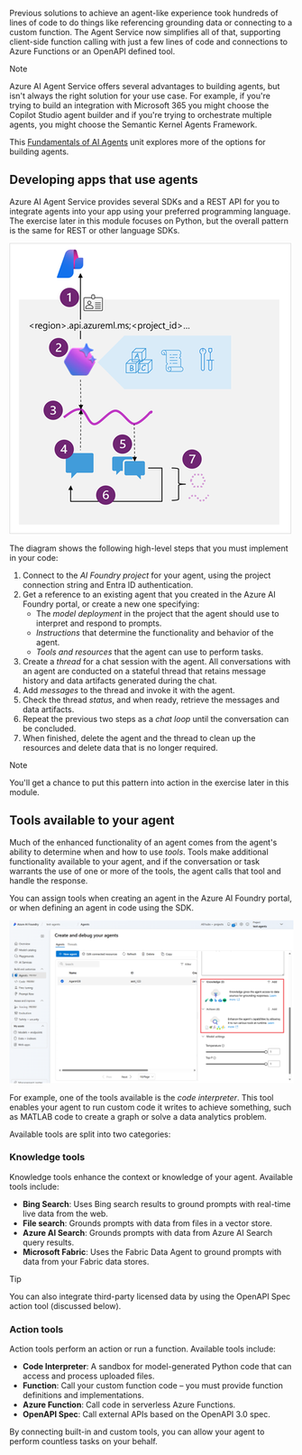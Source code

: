 Previous solutions to achieve an agent-like experience took hundreds of lines of code to do things like referencing grounding data or connecting to a custom function. The Agent Service now simplifies all of that, supporting client-side function calling with just a few lines of code and connections to Azure Functions or an OpenAPI defined tool.

> [!NOTE]
> Azure AI Agent Service offers several advantages to building agents, but isn't always the right solution for your use case. For example, if you're trying to build an integration with Microsoft 365 you might choose the Copilot Studio agent builder and if you're trying to orchestrate multiple agents, you might choose the Semantic Kernel Agents Framework.
> 
> This [Fundamentals of AI Agents](/training/modules/ai-agent-fundamentals/3-agent-development) unit explores more of the options for building agents.

## Developing apps that use agents

Azure AI Agent Service provides several SDKs and a REST API for you to integrate agents into your app using your preferred programming language. The exercise later in this module focuses on Python, but the overall pattern is the same for REST or other language SDKs.

![Diagram of a code pattern for agent integration.](../media/ai-agent-code-pattern.png)

The diagram shows the following high-level steps that you must implement in your code:

1. Connect to the *AI Foundry project* for your agent, using the project connection string and Entra ID authentication.
2. Get a reference to an existing agent that you created in the Azure AI Foundry portal, or create a new one specifying:
    - The *model deployment* in the project that the agent should use to interpret and respond to prompts.
    - *Instructions* that determine the functionality and behavior of the agent.
    - *Tools and resources* that the agent can use to perform tasks.
3. Create a *thread* for a chat session with the agent. All conversations with an agent are conducted on a stateful thread that retains message history and data artifacts generated during the chat.
4. Add *messages* to the thread and invoke it with the agent.
5. Check the thread *status*, and when ready, retrieve the messages and data artifacts.
6. Repeat the previous two steps as a *chat loop* until the conversation can be concluded.
7. When finished, delete the agent and the thread to clean up the resources and delete data that is no longer required.

> [!NOTE]
> You'll get a chance to put this pattern into action in the exercise later in this module.

## Tools available to your agent

Much of the enhanced functionality of an agent comes from the agent's ability to determine when and how to use *tools*. Tools make additional functionality available to your agent, and if the conversation or task warrants the use of one or more of the tools, the agent calls that tool and handle the response.

You can assign tools when creating an agent in the Azure AI Foundry portal, or when defining an agent in code using the SDK.

![Screenshot of adding tools in Foundry portal for agents.](../media/portal-tools.png)

For example, one of the tools available is the *code interpreter*. This tool enables your agent to run custom code it writes to achieve something, such as MATLAB code to create a graph or solve a data analytics problem.

Available tools are split into two categories:

### Knowledge tools

Knowledge tools enhance the context or knowledge of your agent. Available tools include:

- **Bing Search**: Uses Bing search results to ground prompts with real-time live data from the web.
- **File search**: Grounds prompts with data from files in a vector store.
- **Azure AI Search**: Grounds prompts with data from Azure AI Search query results.
- **Microsoft Fabric**: Uses the Fabric Data Agent to ground prompts with data from your Fabric data stores.

> [!TIP]
> You can also integrate third-party licensed data by using the OpenAPI Spec action tool (discussed below).

### Action tools

Action tools perform an action or run a function. Available tools include:

- **Code Interpreter**: A sandbox for model-generated Python code that can access and process uploaded files.
- **Function**: Call your custom function code – you must provide function definitions and implementations.
- **Azure Function**: Call code in serverless Azure Functions.
- **OpenAPI Spec**: Call external APIs based on the OpenAPI 3.0 spec.

By connecting built-in and custom tools, you can allow your agent to perform countless tasks on your behalf.


